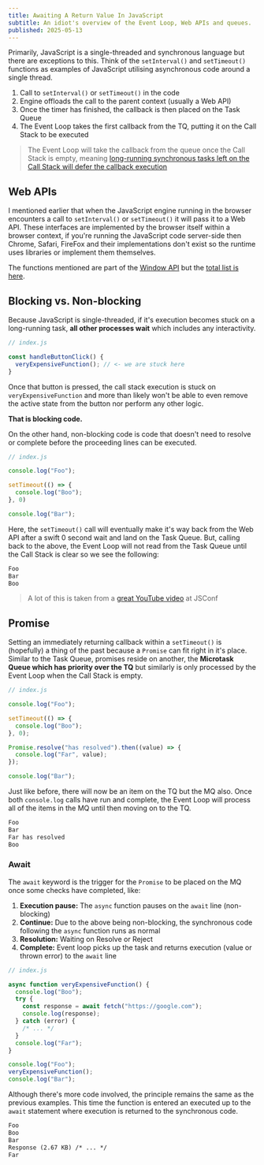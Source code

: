 ```yaml
---
title: Awaiting A Return Value In JavaScript
subtitle: An idiot's overview of the Event Loop, Web APIs and queues.
published: 2025-05-13
---
```


Primarily, JavaScript is a single-threaded and synchronous language but there
are exceptions to this. Think of the `setInterval()` and `setTimeout()`
functions as examples of JavaScript utilising asynchronous code around a single
thread.

1. Call to `setInterval()` or `setTimeout()` in the code
2. Engine offloads the call to the parent context (usually a Web API)
3. Once the timer has finished, the callback is then placed on the Task Queue
4. The Event Loop takes the first callback from the TQ, putting it on the
Call Stack to be executed

> The Event Loop will take the callback from the queue once the Call Stack is
empty, meaning [long-running synchronous tasks left on the Call Stack will defer
the callback execution](https://www.reddit.com/r/learnjavascript/comments/15vapvw/question_about_event_loop_you_may_assume_that_i/)

## Web APIs

I mentioned earlier that when the JavaScript engine running in the browser
encounters a call to `setInterval()` or `setTimeout()` it will pass it to a Web
API. These interfaces are implemented by the browser itself within a browser
context, if you're running the JavaScript code server-side then Chrome, Safari,
FireFox and their implementations don't exist so the runtime uses libraries or
implement them themselves.

The functions mentioned are part of the [Window
API](https://developer.mozilla.org/en-US/docs/Web/API/Window) but the [total
list is here](https://developer.mozilla.org/en-US/docs/Web/API).

## Blocking vs. Non-blocking

Because JavaScript is single-threaded, if it's execution becomes stuck on a
long-running task, **all other processes wait** which includes any
interactivity.

```js
// index.js

const handleButtonClick() {
  veryExpensiveFunction(); // <- we are stuck here
}
```

Once that button is pressed, the call stack execution is stuck on
`veryExpensiveFunction` and more than likely won't be able to even remove the
active state from the button nor perform any other logic.

**That is blocking code.**

On the other hand, non-blocking code is code that doesn't need to resolve or
complete before the proceeding lines can be executed.

```js
// index.js

console.log("Foo");

setTimeout(() => {
  console.log("Boo");
}, 0)

console.log("Bar");
```

Here, the `setTimeout()` call will eventually make it's way back from the Web
API after a swift 0 second wait and land on the Task Queue. But, calling back to
the above, the Event Loop will not read from the Task Queue until the Call Stack
is clear so we see the following:

```txt
Foo
Bar
Boo
```

> A lot of this is taken from a [great YouTube
video](https://www.youtube.com/watch?v=8aGhZQkoFbQ) at JSConf

## Promise

Setting an immediately returning callback within a `setTimeout()` is (hopefully)
a thing of the past because a `Promise` can fit right in it's place. Similar to
the Task Queue, promises reside on another, the **Microtask Queue which has
priority over the TQ** but similarly is only processed by the Event Loop when
the Call Stack is empty.

```js
// index.js

console.log("Foo");

setTimeout(() => {
  console.log("Boo");
}, 0);

Promise.resolve("has resolved").then((value) => {
  console.log("Far", value);
});

console.log("Bar");
```

Just like before, there will now be an item on the TQ but the MQ also. Once both
`console.log` calls have run and complete, the Event Loop will process all of
the items in the MQ until then moving on to the TQ.

```txt
Foo
Bar
Far has resolved
Boo
```

### Await

The `await` keyword is the trigger for the `Promise` to be placed on the MQ once
some checks have completed, like:

1. **Execution pause:** The `async` function pauses on the `await` line
(non-blocking)
2. **Continue:** Due to the above being non-blocking, the synchronous code
following the `async` function runs as normal
3. **Resolution:** Waiting on Resolve or Reject
4. **Complete:** Event loop picks up the task and returns execution (value or
thrown error) to the `await` line

```js
// index.js

async function veryExpensiveFunction() {
  console.log("Boo");
  try {
    const response = await fetch("https://google.com");
    console.log(response);
  } catch (error) {
    /* ... */
  }
  console.log("Far");
}

console.log("Foo");
veryExpensiveFunction();
console.log("Bar");
```

Although there's more code involved, the principle remains the same as the
previous examples. This time the function is entered an executed up to the
`await` statement where execution is returned to the synchronous code.

```txt
Foo
Boo
Bar
Response (2.67 KB) /* ... */
Far
```
